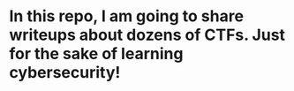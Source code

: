 # In this repo, I am going to share writeups about dozens of CTFs. Just for the sake of learning cybersecurity!
